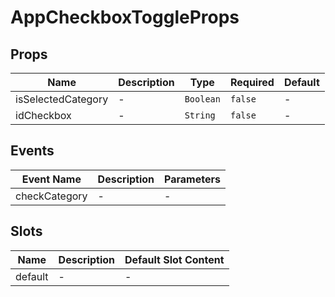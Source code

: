 # AppCheckboxToggleProps

## Props

<!-- @vuese:AppCheckboxToggleProps:props:start -->
|Name|Description|Type|Required|Default|
|---|---|---|---|---|
|isSelectedCategory|-|`Boolean`|`false`|-|
|idCheckbox|-|`String`|`false`|-|

<!-- @vuese:AppCheckboxToggleProps:props:end -->


## Events

<!-- @vuese:AppCheckboxToggleProps:events:start -->
|Event Name|Description|Parameters|
|---|---|---|
|checkCategory|-|-|

<!-- @vuese:AppCheckboxToggleProps:events:end -->


## Slots

<!-- @vuese:AppCheckboxToggleProps:slots:start -->
|Name|Description|Default Slot Content|
|---|---|---|
|default|-|-|

<!-- @vuese:AppCheckboxToggleProps:slots:end -->


